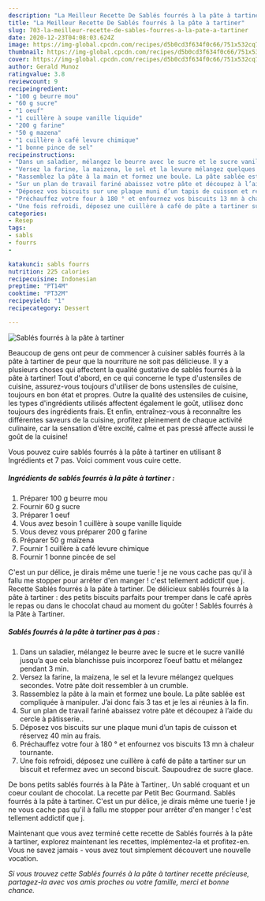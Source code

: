 ```yaml
---
description: "La Meilleur Recette De Sablés fourrés à la pâte à tartiner"
title: "La Meilleur Recette De Sablés fourrés à la pâte à tartiner"
slug: 703-la-meilleur-recette-de-sables-fourres-a-la-pate-a-tartiner
date: 2020-12-23T04:08:03.624Z
image: https://img-global.cpcdn.com/recipes/d5b0cd3f634f0c66/751x532cq70/sables-fourres-a-la-pate-a-tartiner-photo-principale-de-la-recette.jpg
thumbnail: https://img-global.cpcdn.com/recipes/d5b0cd3f634f0c66/751x532cq70/sables-fourres-a-la-pate-a-tartiner-photo-principale-de-la-recette.jpg
cover: https://img-global.cpcdn.com/recipes/d5b0cd3f634f0c66/751x532cq70/sables-fourres-a-la-pate-a-tartiner-photo-principale-de-la-recette.jpg
author: Gerald Munoz
ratingvalue: 3.8
reviewcount: 9
recipeingredient:
- "100 g beurre mou"
- "60 g sucre"
- "1 oeuf"
- "1 cuillère à soupe vanille liquide"
- "200 g farine"
- "50 g mazena"
- "1 cuillère à café levure chimique"
- "1 bonne pince de sel"
recipeinstructions:
- "Dans un saladier, mélangez le beurre avec le sucre et le sucre vanillé jusqu’a que cela blanchisse puis incorporez l’oeuf battu et mélangez pendant 3 min."
- "Versez la farine, la maizena, le sel et la levure mélangez quelques secondes. Votre pâte doit ressembler à un crumble."
- "Rassemblez la pâte à la main et formez une boule. La pâte sablée est compliquée à manipuler. J’ai donc fais 3 tas et je les ai réunies à la fin."
- "Sur un plan de travail fariné abaissez votre pâte et découpez à l’aide du cercle à pâtisserie.."
- "Déposez vos biscuits sur une plaque muni d’un tapis de cuisson et réservez 40 min au frais."
- "Préchauffez votre four à 180 ° et enfournez vos biscuits 13 mn à chaleur tournante."
- "Une fois refroidi, déposez une cuillère à café de pâte a tartiner sur un biscuit et refermez avec un second biscuit. Saupoudrez de sucre glace."
categories:
- Resep
tags:
- sabls
- fourrs
- 

katakunci: sabls fourrs  
nutrition: 225 calories
recipecuisine: Indonesian
preptime: "PT14M"
cooktime: "PT32M"
recipeyield: "1"
recipecategory: Dessert

---
```



![Sablés fourrés à la pâte à tartiner](https://img-global.cpcdn.com/recipes/d5b0cd3f634f0c66/751x532cq70/sables-fourres-a-la-pate-a-tartiner-photo-principale-de-la-recette.jpg)

Beaucoup de gens ont peur de commencer à cuisiner sablés fourrés à la pâte à tartiner de peur que la nourriture ne soit pas délicieuse. Il y a plusieurs choses qui affectent la qualité gustative de sablés fourrés à la pâte à tartiner! Tout d'abord, en ce qui concerne le type d'ustensiles de cuisine, assurez-vous toujours d'utiliser de bons ustensiles de cuisine, toujours en bon état et propres. Outre la qualité des ustensiles de cuisine, les types d'ingrédients utilisés affectent également le goût, utilisez donc toujours des ingrédients frais. Et enfin, entraînez-vous à reconnaître les différentes saveurs de la cuisine, profitez pleinement de chaque activité culinaire, car la sensation d'être excité, calme et pas pressé affecte aussi le goût de la cuisine!

<!--inarticleads1-->

Vous pouvez cuire sablés fourrés à la pâte à tartiner en utilisant 8 Ingrédients et 7 pas. Voici comment vous cuire cette.

##### Ingrédients de sablés fourrés à la pâte à tartiner :

1. Préparer 100 g beurre mou
1. Fournir 60 g sucre
1. Préparer 1 oeuf
1. Vous avez besoin 1 cuillère à soupe vanille liquide
1. Vous devez vous préparer 200 g farine
1. Préparer 50 g maïzena
1. Fournir 1 cuillère à café levure chimique
1. Fournir 1 bonne pincée de sel


C&#39;est un pur délice, je dirais même une tuerie ! je ne vous cache pas qu&#39;il à fallu me stopper pour arrêter d&#39;en manger ! c&#39;est tellement addictif que j. Recette Sablés fourrés à la pâte à tartiner. De délicieux sablés fourrés à la pâte à tartiner : des petits biscuits parfaits pour tremper dans le café après le repas ou dans le chocolat chaud au moment du goûter ! Sablés fourrés à la Pâte à Tartiner. 

<!--inarticleads2-->

##### Sablés fourrés à la pâte à tartiner pas à pas :

1. Dans un saladier, mélangez le beurre avec le sucre et le sucre vanillé jusqu’a que cela blanchisse puis incorporez l’oeuf battu et mélangez pendant 3 min.
1. Versez la farine, la maizena, le sel et la levure mélangez quelques secondes. Votre pâte doit ressembler à un crumble.
1. Rassemblez la pâte à la main et formez une boule. La pâte sablée est compliquée à manipuler. J’ai donc fais 3 tas et je les ai réunies à la fin.
1. Sur un plan de travail fariné abaissez votre pâte et découpez à l’aide du cercle à pâtisserie..
1. Déposez vos biscuits sur une plaque muni d’un tapis de cuisson et réservez 40 min au frais.
1. Préchauffez votre four à 180 ° et enfournez vos biscuits 13 mn à chaleur tournante.
1. Une fois refroidi, déposez une cuillère à café de pâte a tartiner sur un biscuit et refermez avec un second biscuit. Saupoudrez de sucre glace.


De bons petits sablés fourrés à la Pâte à Tartiner,. Un sablé croquant et un coeur coulant de chocolat. La recette par Petit Bec Gourmand. Sablés fourrés à la pâte à tartiner. C&#39;est un pur délice, je dirais même une tuerie ! je ne vous cache pas qu&#39;il à fallu me stopper pour arrêter d&#39;en manger ! c&#39;est tellement addictif que j. 

<!--inarticleads1-->

<p>
Maintenant que vous avez terminé cette recette de Sablés fourrés à la pâte à tartiner, explorez maintenant les recettes, implémentez-la et profitez-en. Vous ne savez jamais - vous avez tout simplement découvert une nouvelle vocation.
</p>

<p>
<i>Si vous trouvez cette Sablés fourrés à la pâte à tartiner recette précieuse, partagez-la avec vos amis proches ou votre famille, merci et bonne chance.</i>
</p>

